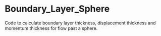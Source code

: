# Boundary_Layer_Sphere
Code to calculate boundary layer thickness, displacement thickness and momentum thickness for flow past a sphere.
